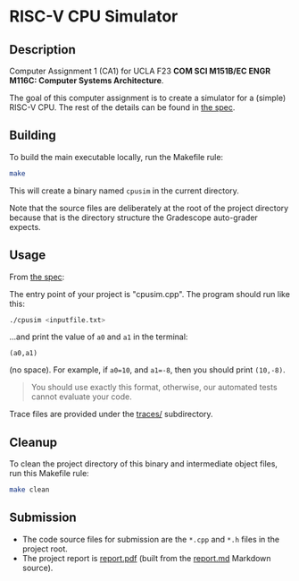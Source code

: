 # RISC-V CPU Simulator

<!-- Clear READMEs save lives. -->


## Description

Computer Assignment 1 (CA1) for UCLA F23 **COM SCI M151B/EC ENGR M116C: Computer
Systems Architecture**.

The goal of this computer assignment is to create a simulator for a (simple)
RISC-V CPU. The rest of the details can be found in [the spec](CA1.pdf).


## Building

To build the main executable locally, run the Makefile rule:

```sh
make
```

This will create a binary named `cpusim` in the current directory.

Note that the source files are deliberately at the root of the project directory
because that is the directory structure the Gradescope auto-grader expects.


## Usage

From [the spec](CA1.pdf):

The entry point of your project is "cpusim.cpp". The program should run like
this:

```sh
./cpusim <inputfile.txt>
```

...and print the value of `a0` and `a1` in the terminal:

```console
(a0,a1)
```

(no space). For example, if `a0=10`, and `a1=-8`, then you should print
`(10,-8)`.

> You should use exactly this format, otherwise, our automated tests cannot
evaluate your code.

Trace files are provided under the [traces/](traces/) subdirectory.


## Cleanup

To clean the project directory of this binary and intermediate object files, run
this Makefile rule:

```sh
make clean
```


## Submission

* The code source files for submission are the `*.cpp` and `*.h` files in the
  project root.
* The project report is [report.pdf](report.pdf) (built from the
  [report.md](report.md) Markdown source).
